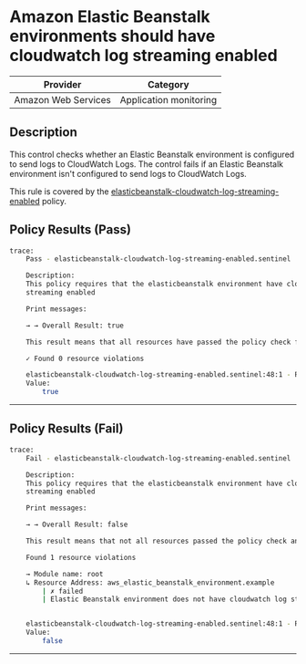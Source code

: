 #  Amazon Elastic Beanstalk environments should have cloudwatch log streaming enabled

| Provider            | Category                    |
|---------------------|-----------------------------|
| Amazon Web Services | Application monitoring      |

## Description

This control checks whether an Elastic Beanstalk environment is configured to send logs to CloudWatch Logs. The control fails if an Elastic Beanstalk environment isn't configured to send logs to CloudWatch Logs.

This rule is covered by the [elasticbeanstalk-cloudwatch-log-streaming-enabled](../../policies/elasticbeanstalk/elasticbeanstalk-cloudwatch-log-streaming-enabled.sentinel) policy.

## Policy Results (Pass)
```bash
trace:
    Pass - elasticbeanstalk-cloudwatch-log-streaming-enabled.sentinel

    Description:
    This policy requires that the elasticbeanstalk environment have cloudwatch log
    streaming enabled

    Print messages:

    → → Overall Result: true

    This result means that all resources have passed the policy check for the policy elasticbeanstalk-cloudwatch-log-streaming-enabled.

    ✓ Found 0 resource violations

    elasticbeanstalk-cloudwatch-log-streaming-enabled.sentinel:48:1 - Rule "main"
    Value:
        true
```

---

## Policy Results (Fail)
```bash
trace:
    Fail - elasticbeanstalk-cloudwatch-log-streaming-enabled.sentinel

    Description:
    This policy requires that the elasticbeanstalk environment have cloudwatch log
    streaming enabled

    Print messages:

    → → Overall Result: false

    This result means that not all resources passed the policy check and the protected behavior is not allowed for the policy elasticbeanstalk-cloudwatch-log-streaming-enabled.

    Found 1 resource violations

    → Module name: root
    ↳ Resource Address: aws_elastic_beanstalk_environment.example
        | ✗ failed
        | Elastic Beanstalk environment does not have cloudwatch log streaming enabled. Refer to https://docs.aws.amazon.com/securityhub/latest/userguide/elasticbeanstalk-controls.html#elasticbeanstalk-3 for more details.


    elasticbeanstalk-cloudwatch-log-streaming-enabled.sentinel:48:1 - Rule "main"
    Value:
        false
```

---